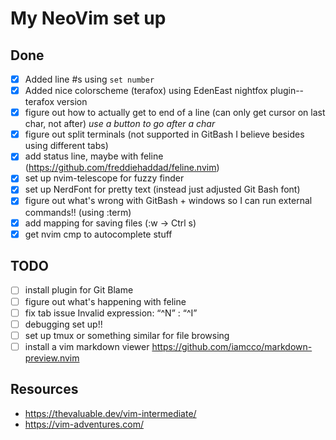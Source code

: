 # My NeoVim set up

## Done
- [X] Added line #s using `set number`
- [X] Added nice colorscheme (terafox) using EdenEast nightfox plugin--terafox version
- [X] figure out how to actually get to end of a line (can only get cursor on last char, not after) *use a button to go after a char*
- [X] figure out split terminals (not supported in GitBash I believe besides using different tabs)
- [X] add status line, maybe with feline (https://github.com/freddiehaddad/feline.nvim)
- [X] set up nvim-telescope for fuzzy finder
- [X] set up NerdFont for pretty text (instead just adjusted Git Bash font)
- [X] figure out what's wrong with GitBash + windows so I can run external commands!! (using :term)
- [X] add mapping for saving files (:w -> Ctrl s)
- [X] get nvim cmp to autocomplete stuff

## TODO
- [ ] install plugin for Git Blame
- [ ] figure out what's happening with feline
- [ ] fix tab issue  Invalid expression: “\^N” : “\^I”
- [ ] debugging set up!!
- [ ] set up tmux or something similar for file browsing
- [ ] install a vim markdown viewer https://github.com/iamcco/markdown-preview.nvim 

## Resources
* https://thevaluable.dev/vim-intermediate/ 
* https://vim-adventures.com/

